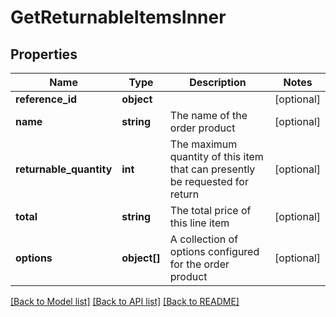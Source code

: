 # GetReturnableItemsInner

## Properties
Name | Type | Description | Notes
------------ | ------------- | ------------- | -------------
**reference_id** | **object** |  | [optional] 
**name** | **string** | The name of the order product | [optional] 
**returnable_quantity** | **int** | The maximum quantity of this item that can presently be requested for return | [optional] 
**total** | **string** | The total price of this line item | [optional] 
**options** | **object[]** | A collection of options configured for the order product | [optional] 

[[Back to Model list]](../../README.md#documentation-for-models) [[Back to API list]](../../README.md#documentation-for-api-endpoints) [[Back to README]](../../README.md)

